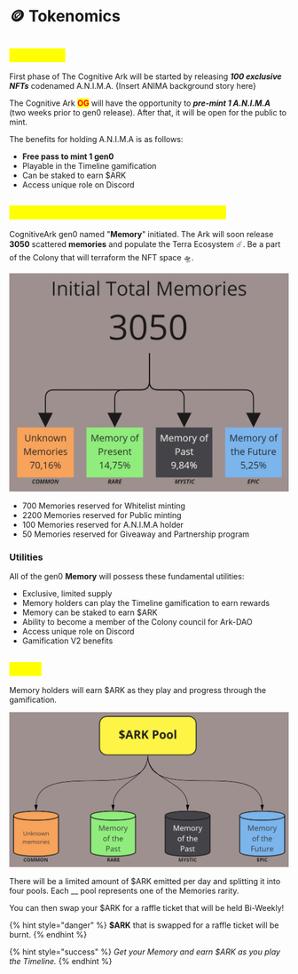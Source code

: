 # 🪙 Tokenomics

## <mark style="color:yellow;">A.N.I.M.A</mark>

First phase of The Cognitive Ark will be started by releasing _**100 exclusive NFTs**_ codenamed A.N.I.M.A. {Insert ANIMA background story here}

The Cognitive Ark <mark style="color:red;">**OG**</mark> will have the opportunity to _**pre-mint 1 A.N.I.M.A**_ (two weeks prior to gen0 release). After that, it will be open for the public to mint.

The benefits for holding A.N.I.M.A is as follows:

* **Free pass to mint 1 gen0**
* Playable in the Timeline gamification
* Can be staked to earn $ARK
* Access unique role on Discord

## <mark style="color:yellow;">The Cognitive Ark gen0 (The Genesis)</mark>

CognitiveArk gen0 named "**Memory**" initiated. The Ark will soon release **3050** scattered **memories** and populate the Terra Ecosystem ☄️. Be a part of the Colony that will terraform the NFT space 🛸.

![](<../.gitbook/assets/Finance - Tokenomicsv2.jpg>)

* 700 Memories reserved for Whitelist minting
* 2200 Memories reserved for Public minting
* 100 Memories reserved for A.N.I.M.A holder
* 50 Memories reserved for Giveaway and Partnership program

### Utilities

All of the gen0 **Memory** will possess these fundamental utilities:

* Exclusive, limited supply
* Memory holders can play the Timeline gamification to earn rewards
* Memory can be staked to earn $ARK
* Ability to become a member of the Colony council for Ark-DAO
* Access unique role on Discord
* Gamification V2 benefits

## <mark style="color:yellow;">$ARK</mark>

Memory holders will earn $ARK as they play and progress through the gamification.

![Memory Staker will share the pools with other stakers based on the rarity.](<../.gitbook/assets/Finance - ARK Pool.jpg>)

There will be a limited amount of $ARK emitted per day and splitting it into four pools. Each __ pool represents one of the Memories rarity.&#x20;

You can then swap your $ARK for a raffle ticket that will be held Bi-Weekly!

{% hint style="danger" %}
**$ARK** that is swapped for a raffle ticket will be burnt.
{% endhint %}

{% hint style="success" %}
_Get your Memory and earn $ARK as you play the Timeline._
{% endhint %}
